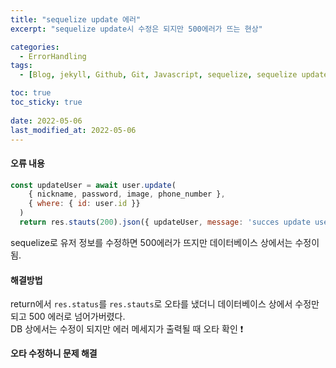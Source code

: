 ```yaml
---
title: "sequelize update 에러"
excerpt: "sequelize update시 수정은 되지만 500에러가 뜨는 현상"

categories:
  - ErrorHandling
tags:
  - [Blog, jekyll, Github, Git, Javascript, sequelize, sequelize update, sequelize 실행 오류]

toc: true
toc_sticky: true
 
date: 2022-05-06
last_modified_at: 2022-05-06
---
```

#### 오류 내용
```javascript
const updateUser = await user.update(
    { nickname, password, image, phone_number },
    { where: { id: user.id }}
  )
  return res.stauts(200).json({ updateUser, message: 'succes update user info' })
```
sequelize로 유저 정보를 수정하면 500에러가 뜨지만 데이터베이스 상에서는 수정이 됨.

#### 해결방법
return에서 `res.status`를 `res.stauts`로 오타를 냈더니 데이터베이스 상에서 수정만 되고 500 에러로 넘어가버렸다.<br>
DB 상에서는 수정이 되지만 에러 메세지가 출력될 때 오타 확인 :exclamation:

**오타 수정하니 문제 해결**
